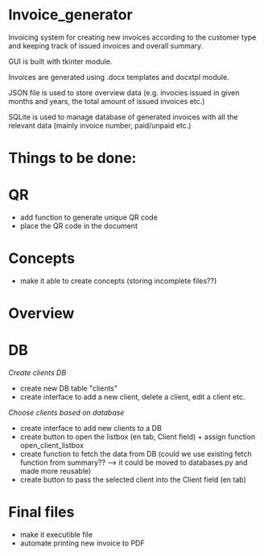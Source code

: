 # Invoice_generator

Invoicing system for creating new invoices according to the customer type and keeping track of issued invoices and overall summary.

GUI is built with tkinter module.

Invoices are generated using .docx templates and docxtpl module.

JSON file is used to store overview data (e.g. invocies issued in given months and years, the total amount of issued invoices etc.)

SQLite is used to manage database of generated invoices with all the relevant data (mainly invoice number, paid/unpaid etc.)


# Things to be done:

# QR
- add function to generate unique QR code
- place the QR code in the document

# Concepts
- make it able to create concepts (storing incomplete files??)

# Overview

# DB
*Create clients DB*
- create new DB table "clients"
- create interface to add a new client, delete a client, edit a client etc.

*Choose clients based on database*
- create interface to add new clients to a DB
- create button to open the listbox (en tab, Client field) + assign function open_client_listbox
- create function to fetch the data from DB (could we use existing fetch function from summary?? --> it could be moved to databases.py and made more reusable)
- create button to pass the selected client into the Client field (en tab)

# Final files
- make it executible file
- automate printing new invoice to PDF

